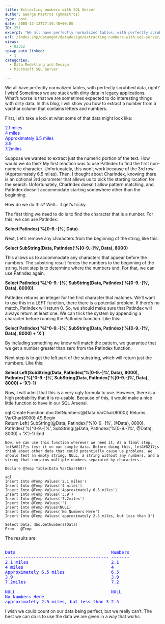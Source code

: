 ```yaml
---
title: Extracting numbers with SQL Server
author: George Mastros (gmmastros)
type: post
date: 2008-12-12T17:50:48+00:00
ID: 251
excerpt: "We all have perfectly normalized tables, with perfectly scrubbed data, right?  I wish!  Sometimes we are stuck with dirty data in legacy applications.  What's worse is that we are sometimes expected to do interesting things with dirty data.  In this blo&hellip;"
url: /index.php/datamgmt/datadesign/extracting-numbers-with-sql-server/
views:
  - 82552
rp4wp_auto_linked:
  - 1
categories:
  - Data Modelling and Design
  - Microsoft SQL Server

---
```

We all have perfectly normalized tables, with perfectly scrubbed data, right? I wish! Sometimes we are stuck with dirty data in legacy applications. What&#8217;s worse is that we are sometimes expected to do interesting things with dirty data. In this blog, I will show you how to extract a number from a varchar column that contains letters and numbers.

First, let’s take a look at what some of that data might look like:

<span style="color:blue;">2.1 miles<br /> 4 miles<br /> Approximately 6.5 miles<br /> 3.9<br /> 7.2miles</span>

Suppose we wanted to extract just the numeric portion of the text. How would we do this? My first reaction was to use PatIndex to find the first non-numeric character. Unfortunately, this won’t work because of the 3rd row (Approximately 6.5 miles). Then, I thought about CharIndex, knowing there is an optional 3rd parameter that allows us to pick the starting location for the search. Unfortunately, CharIndex doesn’t allow pattern matching, and PatIndex doesn’t accommodate starting somewhere other than the beginning. 

How do we do this? Well… it get’s tricky.

The first thing we need to do is to find the character that is a number. For this, we can use PatIndex:

**Select PatIndex(&#8216;%[0-9.-]%&#8217;, Data)**

Next, Let&#8217;s remove any characters from the beginning of the string, like this:

**Select SubString(Data, PatIndex(&#8216;%[0-9.-]%&#8217;, Data), 8000)**

This allows us to accommodate any characters that appear before the numbers. The substring result forces the numbers to the beginning of the string. Next step is to determine where the numbers end. For that, we can use PatIndex again.

**Select PatIndex(&#8216;%[^0-9.-]%&#8217;, SubString(Data, PatIndex(&#8216;%[0-9.-]%&#8217;, Data), 8000))**

PatIndex returns an integer for the first character that matches. We&#8217;ll want to use this in a LEFT function, there there is a potential problem. If there&#8217;s no match, PatIndex will return 0. So, we should make sure that PatIndex will always return at least one. We can trick the system by appending a character before running the PatIndex function. Like this:

**Select PatIndex(&#8216;%[^0-9.-]%&#8217;, SubString(Data, PatIndex(&#8216;%[0-9.-]%&#8217;, Data), 8000) + &#8216;X&#8217;)**

By including something we know will match the pattern, we guarantee that we get a number greater than zero from the PatIndex function.

Next step is to get the left part of the substring, which will return just the numbers. Like this:

**Select Left(SubString(Data, PatIndex(&#8216;%[0-9.-]%&#8217;, Data), 8000), PatIndex(&#8216;%[^0-9.-]%&#8217;, SubString(Data, PatIndex(&#8216;%[0-9.-]%&#8217;, Data), 8000) + &#8216;X&#8217;)-1)**

Now, I will admit that this is a very ugly formula to use. However, there is a high probability that it is re-usable. Because of this, it would make a nice little function to have in our SQL Arsenal.

sql
Create Function dbo.GetNumbers(@Data VarChar(8000))
Returns VarChar(8000)
AS
Begin	
    Return Left(
             SubString(@Data, PatIndex('%[0-9.-]%', @Data), 8000), 
             PatIndex('%[^0-9.-]%', SubString(@Data, PatIndex('%[0-9.-]%', @Data), 8000) + 'X')-1)
End
```
Now, we can use this function wherever we need it. As a final step, let&#8217;s test it on our sample data. Before doing this, let&#8217;s think about other data that could potentially cause us problems. We should test an empty string, NULL, a string without any numbers, and a string that contains multiple numbers separated by characters.
  
Declare @Temp Table(Data VarChar(60))

sql
Insert Into @Temp Values('2.1 miles')
Insert Into @Temp Values('4 miles')
Insert Into @Temp Values('Approximately 6.5 miles')
Insert Into @Temp Values('3.9')
Insert Into @Temp Values('7.2miles')
Insert Into @Temp Values('')
Insert Into @Temp Values(NULL)
Insert Into @Temp Values('No Numbers Here')
Insert Into @Temp Values('approximately 2.5 miles, but less than 3')

Select Data, dbo.GetNumbers(Data)
From   @Temp
```

The results are:

<pre><span style="color:blue;">
Data                                     Numbers
---------------------------------------- -------
2.1 miles                                2.1
4 miles                                  4
Approximately 6.5 miles                  6.5
3.9                                      3.9
7.2miles                                 7.2
                                         
NULL                                     NULL
No Numbers Here                          
approximately 2.5 miles, but less than 3 2.5
</span></pre>

I wish we could count on our data being perfect, but we really can&#8217;t. The best we can do is to use the data we are given in a way that works.